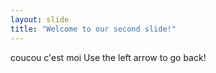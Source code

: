 ```yaml
---
layout: slide
title: "Welcome to our second slide!"
---
```

coucou c'est moi
Use the left arrow to go back!
